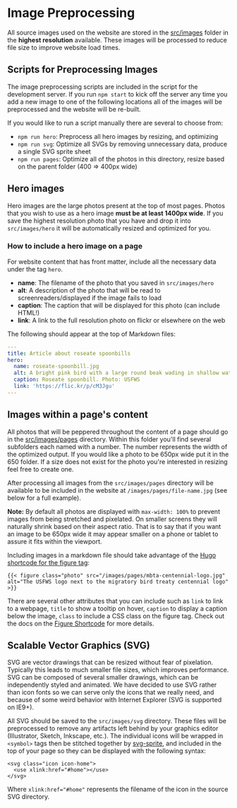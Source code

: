 # Image Preprocessing

All source images used on the website are stored in the [src/images](https://github.com/USFWS/southeast/tree/master/src/images) folder in the **highest resolution** available.  These images will be processed to reduce file size to improve website load times.

## Scripts for Preprocessing Images

The image preprocessing scripts are included in the script for the development server.  If you run `npm start` to kick off the server any time you add a new image to one of the following locations all of the images will be preprocessed and the website will be re-built.

If you would like to run a script manually there are several to choose from:

 - `npm run hero`: Preprocess all hero images by resizing, and optimizing
 - `npm run svg`: Optimize all SVGs by removing unnecessary data, produce a single SVG sprite sheet
 - `npm run pages`: Optimize all of the photos in this directory, resize based on the parent folder (400 => 400px wide)

## Hero images

Hero images are the large photos present at the top of most pages.  Photos that you wish to use as a hero image **must be at least 1400px wide**. If you save the highest resolution photo that you have and drop it into `src/images/hero` it will be automatically resized and optimized for you.

### How to include a hero image on a page

For website content that has front matter, include all the necessary data under the tag `hero`.

- **name**: The filename of the photo that you saved in `src/images/hero`
- **alt**: A description of the photo that will be read to screenreaders/displayed if the image fails to load
- **caption**: The caption that will be displayed for this photo (can include HTML!)
- **link**: A link to the full resolution photo on flickr or elsewhere on the web

The following should appear at the top of Markdown files:
```yml
---
title: Article about roseate spoonbills
hero:
  name: roseate-spoonbill.jpg
  alt: A bright pink bird with a large round beak wading in shallow water
  caption: Roseate spoonbill. Photo: USFWS
  link: 'https://flic.kr/p/cM3Jgu'
---
```

## Images within a page's content

All photos that will be peppered throughout the content of a page should go in the [src/images/pages](https://github.com/USFWS/southeast/tree/master/src/images/pages) directory.  Within this folder you'll find several subfolders each named with a number.  The number represents the width of the optimized output.  If you would like a photo to be 650px wide put it in the 650 folder.  If a size does not exist for the photo you're interested in resizing feel free to create one.

After processing all images from the `src/images/pages` directory will be available to be included in the website at `/images/pages/file-name.jpg` (see below for a full example).

**Note:** By default all photos are displayed with `max-width: 100%` to prevent images from being stretched and pixelated.  On smaller screens they will naturally shrink based on their aspect ratio.  That is to say that if you want an image to be 650px wide it may appear smaller on a phone or tablet to assure it fits within the viewport.

Including images in a markdown file should take advantage of the [Hugo shortcode for the figure tag](https://gohugo.io/extras/shortcodes/#figure):
```
{{< figure class="photo" src="/images/pages/mbta-centennial-logo.jpg" alt="The USFWS logo next to the migratory bird treaty centennial logo" >}}
```
There are several other attributes that you can include such as `link` to link to a webpage, `title` to show a tooltip on hover, `caption` to display a caption below the image, `class` to include a CSS class on the figure tag.  Check out the docs on the [Figure Shortcode](https://gohugo.io/extras/shortcodes/#figure) for more details.

## Scalable Vector Graphics (SVG)

SVG are vector drawings that can be resized without fear of pixelation.  Typically this leads to much smaller file sizes, which improves performance.  SVG can be composed of several smaller drawings, which can be independently styled and animated.  We have decided to use SVG rather than icon fonts so we can serve only the icons that we really need, and because of some weird behavior with Internet Explorer (SVG is supported on IE9+).

All SVG should be saved to the `src/images/svg` directory.  These files will be preprocessed to remove any artifacts left behind by your graphics editor (Illustrator, Sketch, Inkscape, etc.).  The individual icons will be wrapped in `<symbol>` tags then be stitched together by [svg-sprite](https://github.com/jkphl/svg-sprite/), and included in the top of your page so they can be displayed with the following syntax:

```
<svg class="icon icon-home">
  <use xlink:href="#home"></use>
</svg>
```
Where `xlink:href="#home"` represents the filename of the icon in the source SVG directory.
